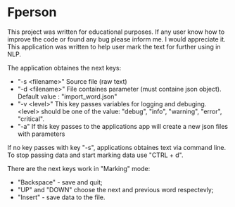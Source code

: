 # Fperson

This project was written for educational purposes.
If any user know how to improve the code or found any bug please inform me.
I would appreciate it.
This application was written to help user mark the text for further using in NLP.

The application obtaines the next keys:
- "-s \<filename>" Source file (raw text)
- "-d \<filename>" File containes parameter (must containe json object). Default
    value : "import_word.json"
- "-v \<level>" This key passes variables for logging and debuging. \<level> should 
    be one of the value: "debug", "info", "warning", "error", "critical".
- "-a" If this key passes to the applications app will create a new json files
    with parameters

If no key passes with key "-s", applications obtaines text via command line.
To stop passing data and start marking data use "CTRL + d".

There are the next keys work in "Marking" mode:
- "Backspace" - save and quit;
- "UP" and "DOWN" choose the next and previous word respectevly;
- "Insert" - save data to the file.

